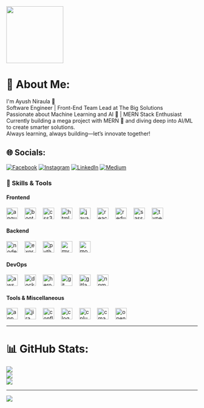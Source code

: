 <div align="left">
  <img height="150" src="https://user-images.githubusercontent.com/74038190/212284100-561aa473-3905-4a80-b561-0d28506553ee.gif"  />
</div>

###
# 💫 About Me:
I'm Ayush Niraula 👋<br>Software Engineer | Front-End Team Lead at The Big Solutions<br>Passionate about Machine Learning and AI 🤖 | MERN Stack Enthusiast<br>Currently building a mega project with MERN 🚀 and diving deep into AI/ML to create smarter solutions.<br>Always learning, always building—let’s innovate together!


## 🌐 Socials:
[![Facebook](https://img.shields.io/badge/Facebook-%231877F2.svg?logo=Facebook&logoColor=white)](https://facebook.com/https://www.facebook.com/ayush.niraula.88/) [![Instagram](https://img.shields.io/badge/Instagram-%23E4405F.svg?logo=Instagram&logoColor=white)](https://instagram.com/https://www.instagram.com/the.ayush.niraula/) [![LinkedIn](https://img.shields.io/badge/LinkedIn-%230077B5.svg?logo=linkedin&logoColor=white)](https://linkedin.com/in/https://www.linkedin.com/in/ayush-niraula-b70876198/) [![Medium](https://img.shields.io/badge/Medium-12100E?logo=medium&logoColor=white)](https://medium.com/@https://medium.com/@ayushniraula22) 



###

<h3>🚀 Skills & Tools</h3>

<div align="left">

  <!-- Frontend -->
  <h4>Frontend</h4>
  <img src="https://cdn.jsdelivr.net/gh/devicons/devicon/icons/angularjs/angularjs-original.svg" height="30" alt="angularjs logo" />
  <img width="10" />
  <img src="https://cdn.jsdelivr.net/gh/devicons/devicon/icons/bootstrap/bootstrap-original.svg" height="30" alt="bootstrap logo" />
  <img width="10" />
  <img src="https://cdn.jsdelivr.net/gh/devicons/devicon/icons/css3/css3-original.svg" height="30" alt="css3 logo" />
  <img width="10" />
  <img src="https://cdn.jsdelivr.net/gh/devicons/devicon/icons/html5/html5-original.svg" height="30" alt="html5 logo" />
  <img width="10" />
  <img src="https://cdn.jsdelivr.net/gh/devicons/devicon/icons/javascript/javascript-original.svg" height="30" alt="javascript logo" />
  <img width="10" />
  <img src="https://cdn.jsdelivr.net/gh/devicons/devicon/icons/react/react-original.svg" height="30" alt="react logo" />
  <img width="10" />
  <img src="https://cdn.jsdelivr.net/gh/devicons/devicon/icons/redux/redux-original.svg" height="30" alt="redux logo" />
  <img width="10" />
  <img src="https://cdn.jsdelivr.net/gh/devicons/devicon/icons/sass/sass-original.svg" height="30" alt="sass logo" />
  <img width="10" />
  <img src="https://cdn.jsdelivr.net/gh/devicons/devicon/icons/typescript/typescript-original.svg" height="30" alt="typescript logo" />

  <br>
  
  <!-- Backend -->
  <h4>Backend</h4>
  <img src="https://cdn.jsdelivr.net/gh/devicons/devicon/icons/nodejs/nodejs-original.svg" height="30" alt="nodejs logo" />
  <img width="10" />
  <img src="https://cdn.jsdelivr.net/gh/devicons/devicon/icons/express/express-original.svg" height="30" alt="express logo" />
  <img width="10" />
  <img src="https://cdn.jsdelivr.net/gh/devicons/devicon/icons/python/python-original.svg" height="30" alt="python logo" />
  <img width="10" />
  <img src="https://cdn.jsdelivr.net/gh/devicons/devicon/icons/mysql/mysql-original.svg" height="30" alt="mysql logo" />
  <img width="10" />
  <img src="https://cdn.jsdelivr.net/gh/devicons/devicon/icons/mongodb/mongodb-original.svg" height="30" alt="mongodb logo" />

  <br>

  <!-- DevOps -->
  <h4>DevOps</h4>
  <img src="https://cdn.jsdelivr.net/gh/devicons/devicon/icons/amazonwebservices/amazonwebservices-line-wordmark.svg" height="30" alt="aws logo" />
  <img width="10" />
  <img src="https://cdn.jsdelivr.net/gh/devicons/devicon/icons/docker/docker-original.svg" height="30" alt="docker logo" />
  <img width="10" />
  <img src="https://cdn.jsdelivr.net/gh/devicons/devicon/icons/heroku/heroku-original.svg" height="30" alt="heroku logo" />
  <img width="10" />
  <img src="https://cdn.jsdelivr.net/gh/devicons/devicon/icons/git/git-original.svg" height="30" alt="git logo" />
  <img width="10" />
  <img src="https://cdn.jsdelivr.net/gh/devicons/devicon/icons/gitlab/gitlab-original.svg" height="30" alt="gitlab logo" />
  <img width="10" />
  <img src="https://cdn.jsdelivr.net/gh/devicons/devicon/icons/npm/npm-original-wordmark.svg" height="30" alt="npm logo" />

  <br>

  <!-- Tools & Miscellaneous -->
  <h4>Tools & Miscellaneous</h4>
  <img src="https://cdn.jsdelivr.net/gh/devicons/devicon/icons/appwrite/appwrite-original.svg" height="30" alt="appwrite logo" />
  <img width="10" />
  <img src="https://cdn.jsdelivr.net/gh/devicons/devicon/icons/jira/jira-original.svg" height="30" alt="jira logo" />
  <img width="10" />
  <img src="https://cdn.jsdelivr.net/gh/devicons/devicon/icons/confluence/confluence-original.svg" height="30" alt="confluence logo" />
  <img width="10" />
  <img src="https://cdn.jsdelivr.net/gh/devicons/devicon/icons/c/c-original.svg" height="30" alt="c logo" />
  <img width="10" />
  <img src="https://cdn.jsdelivr.net/gh/devicons/devicon/icons/cplusplus/cplusplus-original.svg" height="30" alt="cplusplus logo" />
  <img width="10" />
  <img src="https://cdn.jsdelivr.net/gh/devicons/devicon/icons/cmake/cmake-original.svg" height="30" alt="cmake logo" />
  <img width="10" />
  <img src="https://cdn.jsdelivr.net/gh/devicons/devicon/icons/opencv/opencv-original.svg" height="30" alt="opencv logo" />

</div>

<hr>


###

# 📊 GitHub Stats:
![](https://github-readme-stats.vercel.app/api?username=AyushNiraula&theme=dark&hide_border=false&include_all_commits=false&count_private=false)<br/>
![](https://github-readme-streak-stats.herokuapp.com/?user=AyushNiraula&theme=dark&hide_border=false)<br/>
![](https://github-readme-stats.vercel.app/api/top-langs/?username=AyushNiraula&theme=dark&hide_border=false&include_all_commits=false&count_private=false&layout=compact)

---
[![](https://visitcount.itsvg.in/api?id=AyushNiraula&icon=0&color=0)](https://visitcount.itsvg.in)

<!-- Proudly created with GPRM ( https://gprm.itsvg.in ) -->
